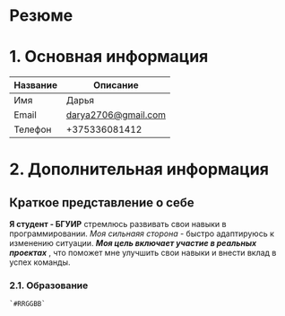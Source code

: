 # Резюме

# 1. Основная информация

   |   Название    |   Описание           |
   | ------------- | -------------------- |
   |    Имя        |       Дарья          |
   |   Email       | darya2706@gmail.com  |
   |   Телефон     |   +375336081412      |

# 2. Дополнительная информация
 ## Краткое представление о себе
**Я студент - БГУИР** стремлюсь развивать свои навыки в программировании. *Моя сильнаяя сторона* - быстро адаптируюсь к изменению ситуации. ***Моя цель включает участие в реальных проектах*** , что поможет мне улучшить свои навыки и внести вклад в успех команды.

   ### 2.1. Образование ###
	`#RRGGBB`
